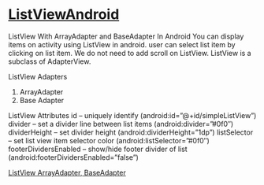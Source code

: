 # <a href="https://tutorialstack.in/listview-arrayadapter-baseadapter-android/">ListViewAndroid</a>
ListView With ArrayAdapter and BaseAdapter In Android
You can display items on activity using ListView in android. user can select list item by clicking on list item. We do not need to add scroll on ListView. ListView is a subclass of AdapterView.

ListView Adapters
1. ArrayAdapter
2. Base Adapter

ListView Attributes
id – uniquely identify (android:id=”@+id/simpleListView”)
divider – set a divider line between list items (android:divider=”#0f0″)
dividerHeight – set divider height (android:dividerHeight=”1dp”)
listSelector – set list view item selector color (android:listSelector=”#0f0″)
footerDividersEnabled – show/hide footer divider of list (android:footerDividersEnabled=”false”)

<a href="https://tutorialstack.in/listview-arrayadapter-baseadapter-android/">ListView ArrayAdapter, BaseAdapter</a>
